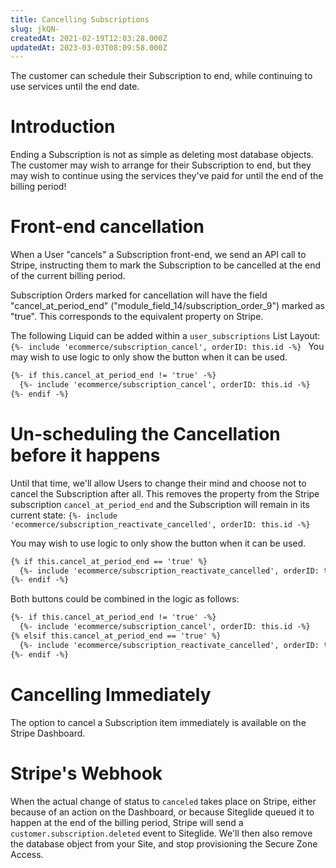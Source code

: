 ```yaml
---
title: Cancelling Subscriptions
slug: jkQN-
createdAt: 2021-02-19T12:03:28.000Z
updatedAt: 2023-03-03T08:09:58.000Z
---
```


The customer can schedule their Subscription to end, while continuing to use services until the end date.

# Introduction

Ending a Subscription is not as simple as deleting most database objects. The customer may wish to arrange for their Subscription to end, but they may wish to continue using the services they've paid for until the end of the billing period!&#x20;

# Front-end cancellation

When a User "cancels" a Subscription front-end, we send an API call to Stripe, instructing them to mark the Subscription to be cancelled at the end of the current billing period.&#x20;

Subscription Orders marked for cancellation will have the field "cancel\_at\_period\_end" ("module\_field\_14/subscription\_order\_9") marked as "true". This corresponds to the equivalent property on Stripe.

The following Liquid can be added within a `user_subscriptions` List Layout:`{%- include 'ecommerce/subscription_cancel', orderID: this.id -%}
`
You may wish to use logic to only show the button when it can be used.

```html
{%- if this.cancel_at_period_end != 'true' -%}
  {%- include 'ecommerce/subscription_cancel', orderID: this.id -%}
{%- endif -%}
```

# Un-scheduling the Cancellation before it happens

Until that time, we'll allow Users to change their mind and choose not to cancel the Subscription after all. This removes the property from the Stripe subscription `cancel_at_period_end` and the Subscription will remain in its current state: `{%- include 'ecommerce/subscription_reactivate_cancelled', orderID: this.id -%}`

You may wish to use logic to only show the button when it can be used.

```html
{% if this.cancel_at_period_end == 'true' %}
  {%- include 'ecommerce/subscription_reactivate_cancelled', orderID: this.id -%}
{%- endif -%}
```

Both buttons could be combined in the logic as follows:

```html
{%- if this.cancel_at_period_end != 'true' -%}
  {%- include 'ecommerce/subscription_cancel', orderID: this.id -%}
{% elsif this.cancel_at_period_end == 'true' %}
  {%- include 'ecommerce/subscription_reactivate_cancelled', orderID: this.id -%}
{%- endif -%}
```

# Cancelling Immediately

The option to cancel a Subscription item immediately is available on the Stripe Dashboard.&#x20;

# Stripe's Webhook

When the actual change of status to `canceled` takes place on Stripe, either because of an action on the Dashboard, or because Siteglide queued it to happen at the end of the billing period, Stripe will send a `customer.subscription.deleted` event to Siteglide. We'll then also remove the database object from your Site, and stop provisioning the Secure Zone Access.&#x20;
